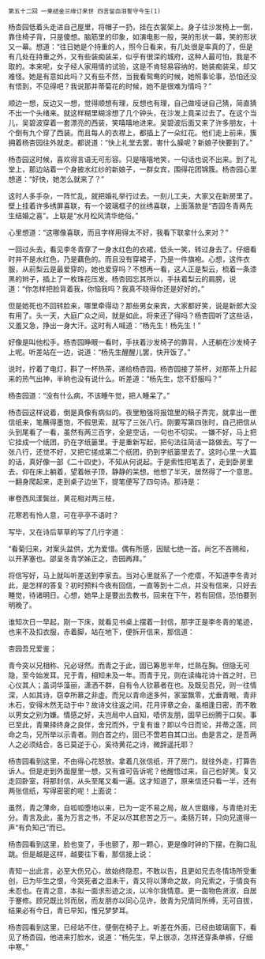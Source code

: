     第五十二回 一柬结金兰缘订来世 四言留血泪誓守今生(1) 

   杨杏园低着头走进自己屋里，将帽子一扔，挂在衣裳架上。身子往沙发椅上一倒，靠住椅子背，只是傻想。脑筋里的印象，如演电影一般，哭的形状一幕，笑的形状又一幕。想道：“往日她是个持重的人，照今日看来，有几处很是率真的了，但是有几处在持重之外，又有些装痴装呆，似乎有很深的城府，这种人最可怕，我是不取的。本来呢，女子经人家用情的试验，这是不肯轻易容纳的，她装痴装呆，却又难怪。她是有意如此吗？又有些不然，当我看鸳鸯的时候，她照事论事，恐怕还没有悟到，不见得吧？我说那并蒂菊花的时候，她不是很难为情吗？”

   顺边一想，反边又一想，觉得顺想有理，反想也有理，自己做哑谜自己猜，简直猜不出一个头绪来。就这样糊里糊涂想了几个钟头，在沙发上竟呆过去了。在这个当儿，吴碧波穿着一套漂亮的西装，笑嘻嘻地进来。吴碧波后面又来了许多朋友，十个倒有九个穿了西装。而且每人的衣襟上，都插上了一朵红花。他们走上前来，簇拥着杨杏园往外就走。都说道：“快上礼堂去罢，害什么臊呢？新娘子快要到了。”

   杨杏园这时候，喜欢得言语无可形容。只是嘻嘻地笑，一句话也说不出来。到了礼堂上，那边站着一个身披水红纱的新娘子，一群女宾，围得花团锦簇。杨杏园心里想道：“好快，她怎么就来了？”

   这时人多手杂，一阵忙乱，就把婚礼举行过去。一刻儿工夫，大家又在新房里了。壁上挂着许多绣屏喜联，有一个玻璃框子的丝绣喜联，上面落款是“杏园冬青两先生结婚之喜”。上联是“水月松风清华绝俗。”

   心里想道：“这哪像喜联，而且字样用得太不好，我看下联拿什么来对？”

   一回过头去，看见李冬青穿了一身水红色的衣裙，低头一笑，转过身去了。仔细看时并不是水红色，乃是藕色的。而且没有穿裙子，乃是一件旗袍。心想，这件衣服，从前梨云是最爱穿的，她也爱穿吗？不想再一看，这人正是梨云，梳着一条漆黑的辫子，插上了一枚珠花压发。杨杏园忘其所以，手扶着梨云的肩膀，说道：“你怎样把脸背着我，你恼我吗？我真不晓得你还是好好的。”

   但是她死也不回转脸来，哪里牵得动？那些男女来宾，大家都好笑，说是新郎大没有用了。头一天，大庭广众之间，就是如此，将来还了得吗？杨杏园听了这些话，又羞又急，挣出一身大汗。这时有人喊道：“杨先生！杨先生！”

   好像是叫他松手。杨杏园睁眼一看时，手扶着沙发椅子的靠背，人还躺在沙发椅子上呢。听差站在一边，说道：“杨先生醒醒儿罢，快开饭了。”

   说时，拧着了电灯，斟了一杯热茶，递给杨杏园。杨杏园接了茶杯，对那茶上升起来的热气出神，半晌也没有说什么。听差道：“杨先生，您不舒服吗？”

   杨杏园道：“没有什么病，不该睡午觉，把人睡呆了。”

   杨杏园这样说着，倒是真像有病似的。夜里勉强将报馆里的稿子弄完，就拿出一匣信纸来，笔蘸得墨饱，不假思索，就写了三张八行。刚要写第四张时，自己把信从头到尾看了一看，虽然有两三百字，全是空话，一句也不切实。一嫌不好，马上把它挂成一个纸团，扔在字纸篓里。于是重新写起，把句法往简洁一路做去。写了一张八行，还觉不好，又把它搓成第二个纸团，扔到字纸篓里去了。这时心里一大篇的话，真好像一部《二十四史》，不知从何说起。于是索性把笔丢了，走到卧房里去，仰在床上躺着，望着帐子顶，静静的呆想。他想了半天，居然得了一个意思。一翻身爬起来，走到桌子边坐下，提笔便写了四句诗。那诗是：

   审卷西风漾鬓丝，黄花相对两三枝，

   花寒若有怜人意，可在亭亭不语时？

   写毕，又在诗后草草的写了几行字道：

   “看菊归来，对案头盆供，尤为爱惜。偶有所感，因赋七绝一首。尚乞不吝赐和，以开茅塞也。邵呈冬青学姊正之，杏园再拜。”

   将信写好，马上就叫听差送到李家去。当对心里就系了一个疙瘩，不知道李冬青对此，是怎样的答复？初时预料今夜有回信，一直等到十二点，并没有信来，只好去睡觉，待诸明日。心想，她早上是要出去教书，回来在下午，若有回信，恐怕要到明晚了。

   谁知次日一早起，刚一下床，就看见书桌上摆着一封信，那字正是李冬青的笔迹，也来不及扣衣服，赤着脚，站在地下，便拆开信来，那信道：

   杏园吾兄爱鉴；

   青今突以兄相称、兄必讶然。而青之于此，固已筹思半年，烂熟在胸。但隐无可隐，至今始发耳。兄于青，相知未及一年。而青于兄，则在读梅花诗十首之时，已心仪其人；盖词华藻丽，潇洒不群，自有令人钦慕者在也。及既见吾兄，则一往情深，人如其诗，窃幸所慕之非虚。而兄以青命途多舛，家室飘零，尤垂青眼，青非木石，安得木然无动于中？故诗文往返之间，花月评章之会，虽相逢日密，而不敢以男女之别为嫌。情感之好，夫岂局中人自知，唔侪友朋，固早已纷腾于口矣。事已至此，青果择终身之良伴，舍兄而外，宁复有谁？即以今日而论，并蒂之莲，同命之鸟，兄所举以示青者。则白首之约，固已不啻若自其口出。由是言之，是吾两人之必须结合，各已莫逆于心，奚待黄花之诗，微辞遥托耶？

   杨杏园看到这里，不由得心花怒放。拿着几张信纸，开了房门，就往外走，打算告诉人。但是走到外面屋里一想，又有谁可告诉呢？他醒悟过来，自己也好笑。复又走回卧室，将那封信，从头至尾又看一遍。这才知道了，原来信还只看一半，还有两张信纸，写得密密的呢！上面说：

   虽然，青之薄命，自呱呱堕地以来，已为一定不易之局，故人世姻缘，与青绝对无分。青言及此，虽为万言之书，不足以尽其悲苦之万一。柔肠万转，只向兄道得一声“有负知己”而已。

   杨杏园看到这里，脸也变了，手也颤了，那一颗心，更是像时钟的下摆，在胸口乱跳。但是越是这样，越要往下看，那信接上说：

   青知一出此言，必至大伤兄心，故始终隐忍，不敢以告，且更如兄去冬情场所受重创，已为毕生之恨，今哭死者之泪未干，青又将以薄命之故，向兄索之，于情良有未忍也。在青之意，本拟一面求形迹之淡，以冷尔我情意。更一面物色贤淑，自居于蹇修。顾兄既比邻而居，而友朋亦以同心见许，致青为兄情同所缚，无可自拔，结果必有今日，青已早知，惟兄梦梦耳。

   杨杏园看到这里，已经站不住，便倒在椅子上。听差在外面，已经由玻璃窗下，看见了杨杏园，他进来打脸水，说道：“杨先生，早上很凉，怎样还穿条单裤，仔细中寒。”

